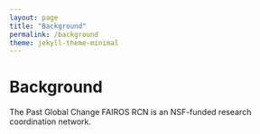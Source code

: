 ```yaml
---
layout: page
title: "Background"
permalink: /background
theme: jekyll-theme-minimal
---
```


# Background
The Past Global Change FAIROS RCN is an NSF-funded research coordination network.
